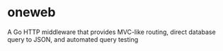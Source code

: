 # oneweb
A Go HTTP middleware that provides MVC-like routing, direct database query to JSON, and automated query testing
